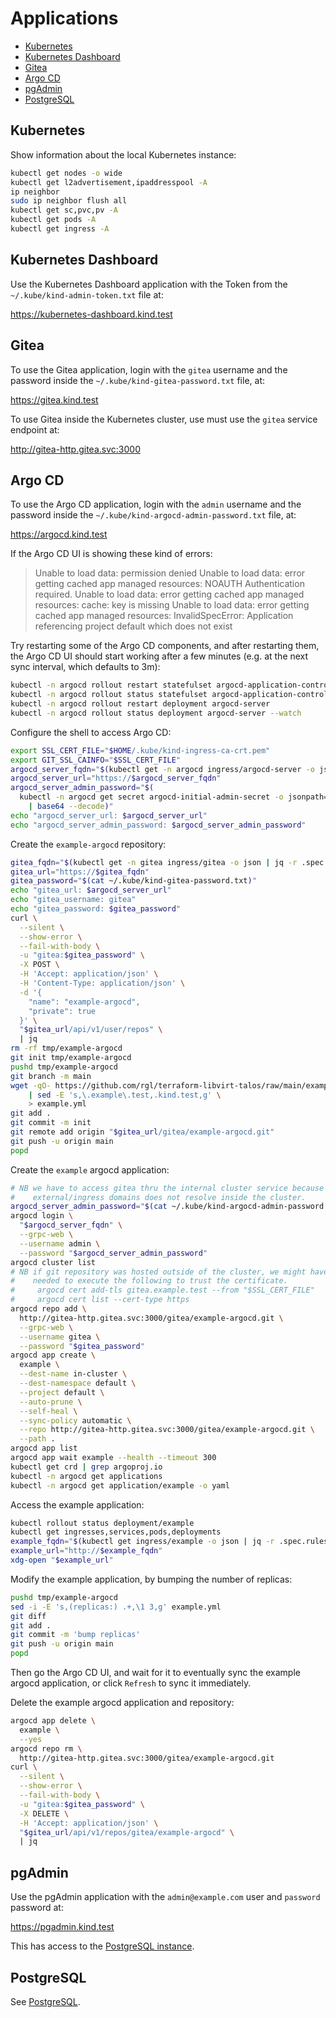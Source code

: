# Applications

* [Kubernetes](#kubernetes)
* [Kubernetes Dashboard](#kubernetes-dashboard)
* [Gitea](#gitea)
* [Argo CD](#argo-cd)
* [pgAdmin](#pgadmin)
* [PostgreSQL](#postgresql)

## Kubernetes

Show information about the local Kubernetes instance:

```bash
kubectl get nodes -o wide
kubectl get l2advertisement,ipaddresspool -A
ip neighbor
sudo ip neighbor flush all
kubectl get sc,pvc,pv -A
kubectl get pods -A
kubectl get ingress -A
```

## Kubernetes Dashboard

Use the Kubernetes Dashboard application with the Token from the
`~/.kube/kind-admin-token.txt` file at:

https://kubernetes-dashboard.kind.test

## Gitea

To use the Gitea application, login with the `gitea` username and the
password inside the `~/.kube/kind-gitea-password.txt` file, at:

https://gitea.kind.test

To use Gitea inside the Kubernetes cluster, use must use the `gitea` service
endpoint at:

http://gitea-http.gitea.svc:3000

## Argo CD

To use the Argo CD application, login with the `admin` username and the
password inside the `~/.kube/kind-argocd-admin-password.txt` file, at:

https://argocd.kind.test

If the Argo CD UI is showing these kind of errors:

> Unable to load data: permission denied
> Unable to load data: error getting cached app managed resources: NOAUTH Authentication required.
> Unable to load data: error getting cached app managed resources: cache: key is missing
> Unable to load data: error getting cached app managed resources: InvalidSpecError: Application referencing project default which does not exist

Try restarting some of the Argo CD components, and after restarting them, the
Argo CD UI should start working after a few minutes (e.g. at the next sync
interval, which defaults to 3m):

```bash
kubectl -n argocd rollout restart statefulset argocd-application-controller
kubectl -n argocd rollout status statefulset argocd-application-controller --watch
kubectl -n argocd rollout restart deployment argocd-server
kubectl -n argocd rollout status deployment argocd-server --watch
```

Configure the shell to access Argo CD:

```bash
export SSL_CERT_FILE="$HOME/.kube/kind-ingress-ca-crt.pem"
export GIT_SSL_CAINFO="$SSL_CERT_FILE"
argocd_server_fqdn="$(kubectl get -n argocd ingress/argocd-server -o json | jq -r .spec.rules[0].host)"
argocd_server_url="https://$argocd_server_fqdn"
argocd_server_admin_password="$(
  kubectl -n argocd get secret argocd-initial-admin-secret -o jsonpath="{.data.password}" \
    | base64 --decode)"
echo "argocd_server_url: $argocd_server_url"
echo "argocd_server_admin_password: $argocd_server_admin_password"
```

Create the `example-argocd` repository:

```bash
gitea_fqdn="$(kubectl get -n gitea ingress/gitea -o json | jq -r .spec.rules[0].host)"
gitea_url="https://$gitea_fqdn"
gitea_password="$(cat ~/.kube/kind-gitea-password.txt)"
echo "gitea_url: $argocd_server_url"
echo "gitea_username: gitea"
echo "gitea_password: $gitea_password"
curl \
  --silent \
  --show-error \
  --fail-with-body \
  -u "gitea:$gitea_password" \
  -X POST \
  -H 'Accept: application/json' \
  -H 'Content-Type: application/json' \
  -d '{
    "name": "example-argocd",
    "private": true
  }' \
  "$gitea_url/api/v1/user/repos" \
  | jq
rm -rf tmp/example-argocd
git init tmp/example-argocd
pushd tmp/example-argocd
git branch -m main
wget -qO- https://github.com/rgl/terraform-libvirt-talos/raw/main/example.yml \
    | sed -E 's,\.example\.test,.kind.test,g' \
    > example.yml
git add .
git commit -m init
git remote add origin "$gitea_url/gitea/example-argocd.git"
git push -u origin main
popd
```

Create the `example` argocd application:

```bash
# NB we have to access gitea thru the internal cluster service because the
#    external/ingress domains does not resolve inside the cluster.
argocd_server_admin_password="$(cat ~/.kube/kind-argocd-admin-password.txt)"
argocd login \
  "$argocd_server_fqdn" \
  --grpc-web \
  --username admin \
  --password "$argocd_server_admin_password"
argocd cluster list
# NB if git repository was hosted outside of the cluster, we might have
#    needed to execute the following to trust the certificate.
#     argocd cert add-tls gitea.example.test --from "$SSL_CERT_FILE"
#     argocd cert list --cert-type https
argocd repo add \
  http://gitea-http.gitea.svc:3000/gitea/example-argocd.git \
  --grpc-web \
  --username gitea \
  --password "$gitea_password"
argocd app create \
  example \
  --dest-name in-cluster \
  --dest-namespace default \
  --project default \
  --auto-prune \
  --self-heal \
  --sync-policy automatic \
  --repo http://gitea-http.gitea.svc:3000/gitea/example-argocd.git \
  --path .
argocd app list
argocd app wait example --health --timeout 300
kubectl get crd | grep argoproj.io
kubectl -n argocd get applications
kubectl -n argocd get application/example -o yaml
```

Access the example application:

```bash
kubectl rollout status deployment/example
kubectl get ingresses,services,pods,deployments
example_fqdn="$(kubectl get ingress/example -o json | jq -r .spec.rules[0].host)"
example_url="http://$example_fqdn"
xdg-open "$example_url"
```

Modify the example application, by bumping the number of replicas:

```bash
pushd tmp/example-argocd
sed -i -E 's,(replicas:) .+,\1 3,g' example.yml
git diff
git add .
git commit -m 'bump replicas'
git push -u origin main
popd
```

Then go the Argo CD UI, and wait for it to eventually sync the example argocd
application, or click `Refresh` to sync it immediately.

Delete the example argocd application and repository:

```bash
argocd app delete \
  example \
  --yes
argocd repo rm \
  http://gitea-http.gitea.svc:3000/gitea/example-argocd.git
curl \
  --silent \
  --show-error \
  --fail-with-body \
  -u "gitea:$gitea_password" \
  -X DELETE \
  -H 'Accept: application/json' \
  "$gitea_url/api/v1/repos/gitea/example-argocd" \
  | jq
```

## pgAdmin

Use the pgAdmin application with the `admin@example.com` user and
`password` password at:

https://pgadmin.kind.test

This has access to the [PostgreSQL instance](#postgresql).

## PostgreSQL

See [PostgreSQL](postgresql.md).
